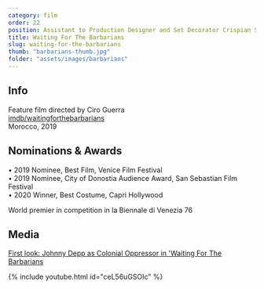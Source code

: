 ```yaml
---
category: film
order: 22
position: Assistant to Production Designer and Set Decorator Crispian Sallis
title: Waiting For The Barbarians
slug: waiting-for-the-barbarians
thumb: "barbarians-thumb.jpg"
folder: "assets/images/barbarians"
---
```


## Info
Feature film directed by Ciro Guerra  
[imdb/waitingforthebarbarians](https://www.imdb.com/title/tt6149154/?ref_=ttfc_fc_tt)  
Morocco, 2019

## Nominations & Awards
&bull; 2019 Nominee, Best Film, Venice Film Festival  
&bull; 2019 Nominee, City of Donostia Audience Award, San Sebastian Film Festival  
&bull; 2020 Winner, Best Costume, Capri Hollywood

World premier in competition in la Biennale di Venezia 76  

## Media
[First look: Johnny Depp as Colonial Oppressor in 'Waiting For The Barbarians](https://www.hollywoodreporter.com/news/johnny-depp-as-oppressor-waiting-barbarians-first-look-1207193?fbclid=IwAR3r4xb21QAclIPleBltQeYszSOStW4lMo0WMGFSI-KuG-NGVFJSzMBi36k)

{% include youtube.html id="ceL56uGSOIc" %}
